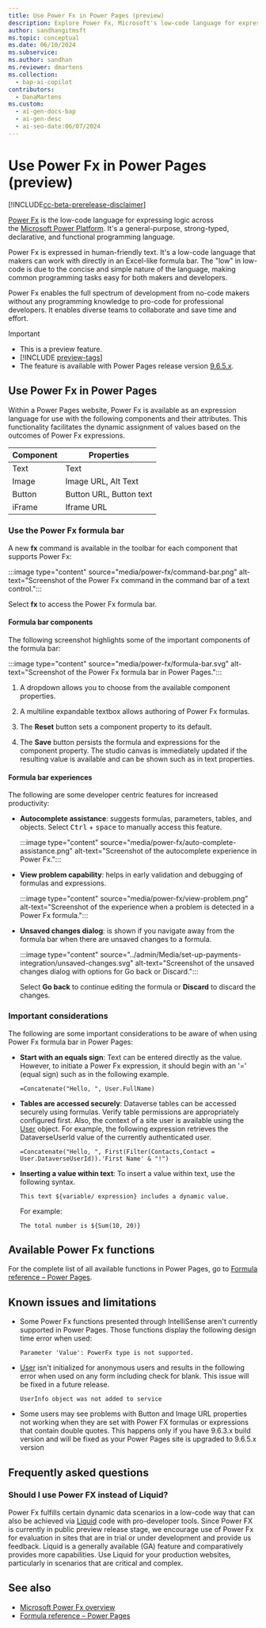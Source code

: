 ```yaml
---
title: Use Power Fx in Power Pages (preview)
description: Explore Power Fx, Microsoft's low-code language for expressing logic across the Power Platform, now available in Power Pages.
author: sandhangitmsft
ms.topic: conceptual
ms.date: 06/10/2024
ms.subservice:
ms.author: sandhan
ms.reviewer: dmartens
ms.collection:
  - bap-ai-copilot
contributors:
  - DanaMartens
ms.custom:
  - ai-gen-docs-bap
  - ai-gen-desc
  - ai-seo-date:06/07/2024
---
```


# Use Power Fx in Power Pages (preview)

[!INCLUDE[cc-beta-prerelease-disclaimer](../includes/cc-beta-prerelease-disclaimer.md)]

[Power Fx](/power-platform/power-fx/overview) is the low-code language for expressing logic across the [Microsoft Power Platform](/power-platform). It's a general-purpose, strong-typed, declarative, and functional programming language.

Power Fx is expressed in human-friendly text. It's a low-code language that makers can work with directly in an Excel-like formula bar. The "low" in low-code is due to the concise and simple nature of the language, making common programming tasks easy for both makers and developers.

Power Fx enables the full spectrum of development from no-code makers without any programming knowledge to pro-code for professional developers. It enables diverse teams to collaborate and save time and effort.

> [!IMPORTANT]
> - This is a preview feature.
> - [!INCLUDE [preview-tags](../includes/cc-preview-features-definition.md)]
> - The feature is available with Power Pages release version [9.6.5.x](/power-platform/released-versions/portals/pagesversion965x).

## Use Power Fx in Power Pages

Within a Power Pages website, Power Fx is available as an expression language for use with the following components and their attributes. This functionality facilitates the dynamic assignment of values based on the outcomes of Power Fx expressions.

|Component  |Properties  |
|---------|---------|
|Text     |     Text    |
|Image     |    Image URL, Alt Text     |
|Button     |   Button URL, Button text      |
|iFrame     |     Iframe URL   |

### Use the Power Fx formula bar

A new **fx** command is available in the toolbar for each component that supports Power Fx:

:::image type="content" source="media/power-fx/command-bar.png" alt-text="Screenshot of the Power Fx command in the command bar of a text control.":::

Select **fx** to access the Power Fx formula bar.

#### Formula bar components

The following screenshot highlights some of the important components of the formula bar:

:::image type="content" source="media/power-fx/formula-bar.svg" alt-text="Screenshot of the Power Fx formula bar in Power Pages.":::

1. A dropdown allows you to choose from the available component properties.

1. A multiline expandable textbox allows authoring of Power Fx formulas.

1. The **Reset** button sets a component property to its default.

1. The **Save** button persists the formula and expressions for the component property. The studio canvas is immediately updated if the resulting value is available and can be shown such as in text properties.

#### Formula bar experiences

The following are some developer centric features for increased productivity:

- **Autocomplete assistance**: suggests formulas, parameters, tables, and objects. Select <kbd>Ctrl</kbd> + <kbd>space</kbd> to manually access this feature.

    :::image type="content" source="media/power-fx/auto-complete-assistance.png" alt-text="Screenshot of the autocomplete experience in Power Fx.":::

- **View problem capability**: helps in early validation and debugging of formulas and expressions.

    :::image type="content" source="media/power-fx/view-problem.png" alt-text="Screenshot of the experience when a problem is detected in a Power Fx formula.":::

- **Unsaved changes dialog**: is shown if you navigate away from the formula bar when there are unsaved changes to a formula.

    :::image type="content" source="../admin/Media/set-up-payments-integration/unsaved-changes.svg" alt-text="Screenshot of the unsaved changes dialog with options for Go back or Discard.":::

    Select **Go back** to continue editing the formula or **Discard** to discard the changes.  

### Important considerations

The following are some important considerations to be aware of when using Power Fx formula bar in Power Pages:

- **Start with an equals sign**: Text can be entered directly as the value. However, to initiate a Power Fx expression, it should begin with an '=' (equal sign) such as in the following example.

    ```powerapps-dot
    =Concatenate("Hello, ", User.FullName)
    ```

- **Tables are accessed securely**: Dataverse tables can be accessed securely using formulas. Verify table permissions are appropriately configured first. Also, the context of a site user is available using the [User](/power-platform/power-fx/reference/function-user) object. For example, the following expression retrieves the DataverseUserId value of the currently authenticated user.

    ```powerapps-dot
    =Concatenate("Hello, ", First(Filter(Contacts,Contact = User.DataverseUserId)).'First Name' & "!")
    ```

- **Inserting a value within text**: To insert a value within text, use the following syntax.

    ```powerapps-dot
    This text ${variable/ expression} includes a dynamic value.
    ```

    For example:  

    ```powerapps-dot
    The total number is ${Sum(10, 20)}
    ```

## Available Power Fx functions

For the complete list of all available functions in Power Pages, go to [Formula reference – Power Pages](/power-platform/power-fx/formula-reference-power-pages).

## Known issues and limitations

- Some Power Fx functions presented through IntelliSense aren't currently supported in Power Pages. Those functions display the following design time error when used:

    `Parameter 'Value': PowerFx type is not supported.`

- [User](/power-platform/power-fx/reference/function-user) isn't initialized for anonymous users and results in the following error when used on any form including check for blank. This issue will be fixed in a future release.

     `UserInfo object was not added to service`

- Some users may see problems with Button and Image URL properties not working when they are set with Power FX formulas or expressions that contain double quotes. This happens only if you have 9.6.3.x build version and will be fixed as your Power Pages site is upgraded to 9.6.5.x version   

## Frequently asked questions

### Should I use Power FX instead of Liquid?

Power Fx fulfills certain dynamic data scenarios in a low-code way that can also be achieved via [Liquid](liquid-overview.md) code with pro-developer tools. Since Power FX is currently in public preview release stage, we encourage use of Power Fx for evaluation in sites that are in trial or under development and provide us feedback. Liquid is a generally available (GA) feature and comparatively provides more capabilities. Use Liquid for your production websites, particularly in scenarios that are critical and complex.

## See also

- [Microsoft Power Fx overview](/power-platform/power-fx/overview)
- [Formula reference – Power Pages](/power-platform/power-fx/formula-reference-power-pages)
